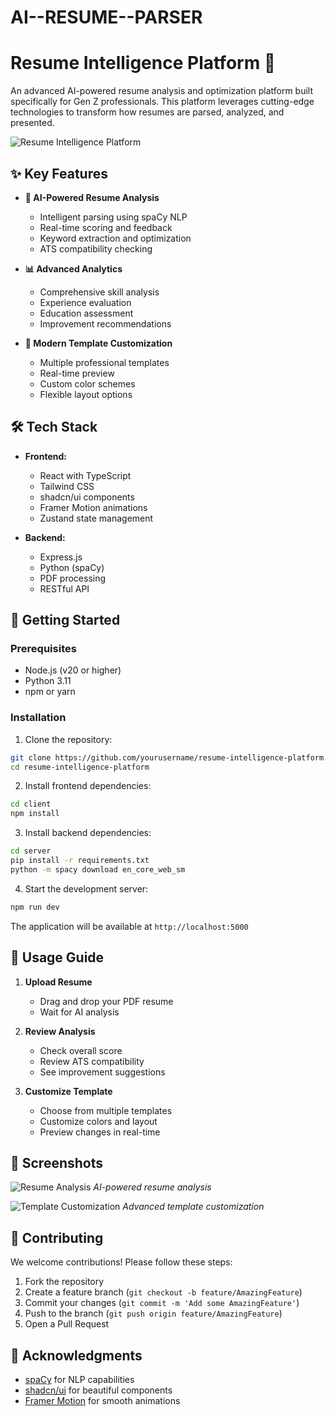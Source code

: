 # AI--RESUME--PARSER
# Resume Intelligence Platform 🚀

An advanced AI-powered resume analysis and optimization platform built specifically for Gen Z professionals. This platform leverages cutting-edge technologies to transform how resumes are parsed, analyzed, and presented.

![Resume Intelligence Platform](https://your-screenshot-url.com)

## ✨ Key Features

- **🤖 AI-Powered Resume Analysis**
  - Intelligent parsing using spaCy NLP
  - Real-time scoring and feedback
  - Keyword extraction and optimization
  - ATS compatibility checking

- **📊 Advanced Analytics**
  - Comprehensive skill analysis
  - Experience evaluation
  - Education assessment
  - Improvement recommendations

- **🎨 Modern Template Customization**
  - Multiple professional templates
  - Real-time preview
  - Custom color schemes
  - Flexible layout options

## 🛠️ Tech Stack

- **Frontend:**
  - React with TypeScript
  - Tailwind CSS
  - shadcn/ui components
  - Framer Motion animations
  - Zustand state management

- **Backend:**
  - Express.js
  - Python (spaCy)
  - PDF processing
  - RESTful API

## 🚀 Getting Started

### Prerequisites

- Node.js (v20 or higher)
- Python 3.11
- npm or yarn

### Installation

1. Clone the repository:
```bash
git clone https://github.com/yourusername/resume-intelligence-platform.git
cd resume-intelligence-platform
```

2. Install frontend dependencies:
```bash
cd client
npm install
```

3. Install backend dependencies:
```bash
cd server
pip install -r requirements.txt
python -m spacy download en_core_web_sm
```

4. Start the development server:
```bash
npm run dev
```

The application will be available at `http://localhost:5000`

## 🎯 Usage Guide

1. **Upload Resume**
   - Drag and drop your PDF resume
   - Wait for AI analysis

2. **Review Analysis**
   - Check overall score
   - Review ATS compatibility
   - See improvement suggestions

3. **Customize Template**
   - Choose from multiple templates
   - Customize colors and layout
   - Preview changes in real-time

## 📸 Screenshots

![Resume Analysis](https://screenshot1-url.com)
*AI-powered resume analysis*

![Template Customization](https://screenshot2-url.com)
*Advanced template customization*

## 🤝 Contributing

We welcome contributions! Please follow these steps:

1. Fork the repository
2. Create a feature branch (`git checkout -b feature/AmazingFeature`)
3. Commit your changes (`git commit -m 'Add some AmazingFeature'`)
4. Push to the branch (`git push origin feature/AmazingFeature`)
5. Open a Pull Request
## 🙏 Acknowledgments

- [spaCy](https://spacy.io/) for NLP capabilities
- [shadcn/ui](https://ui.shadcn.com/) for beautiful components
- [Framer Motion](https://www.framer.com/motion/) for smooth animations


